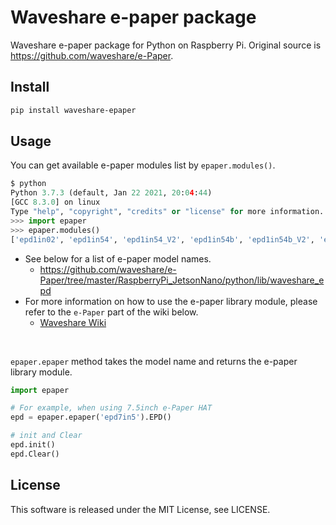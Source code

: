 
# Waveshare e-paper package

Waveshare e-paper package for Python on Raspberry Pi.
Original source is https://github.com/waveshare/e-Paper.

## Install

```sh
pip install waveshare-epaper
```

## Usage

You can get available e-paper modules list by `epaper.modules()`.

```python
$ python
Python 3.7.3 (default, Jan 22 2021, 20:04:44)
[GCC 8.3.0] on linux
Type "help", "copyright", "credits" or "license" for more information.
>>> import epaper
>>> epaper.modules()
['epd1in02', 'epd1in54', 'epd1in54_V2', 'epd1in54b', 'epd1in54b_V2', 'epd1in54c', 'epd2in13', 'epd2in13_V2', 'epd2in13b_V3', 'epd2in13bc', 'epd2in13d', 'epd2in66', 'epd2in66b', 'epd2in7', 'epd2in7b', 'epd2in7b_V2', 'epd2in9', 'epd2in9_V2', 'epd2in9b_V3', 'epd2in9bc', 'epd2in9d', 'epd3in7', 'epd4in01f', 'epd4in2', 'epd4in2b_V2', 'epd4in2bc', 'epd5in65f', 'epd5in83', 'epd5in83_V2', 'epd5in83b_V2', 'epd5in83bc', 'epd7in5', 'epd7in5_HD', 'epd7in5_V2', 'epd7in5b_HD', 'epd7in5b_V2', 'epd7in5bc']
```

- See below for a list of e-paper model names.
  - https://github.com/waveshare/e-Paper/tree/master/RaspberryPi_JetsonNano/python/lib/waveshare_epd
- For more information on how to use the e-paper library module, please refer to the `e-Paper` part of the wiki below.
  - [Waveshare Wiki](https://www.waveshare.com/wiki/Main_Page#OLEDs_.2F_LCDs)

<br />

`epaper.epaper` method takes the model name and returns the e-paper library module.

```python
import epaper

# For example, when using 7.5inch e-Paper HAT
epd = epaper.epaper('epd7in5').EPD()

# init and Clear
epd.init()
epd.Clear()
```

## License

This software is released under the MIT License, see LICENSE.
